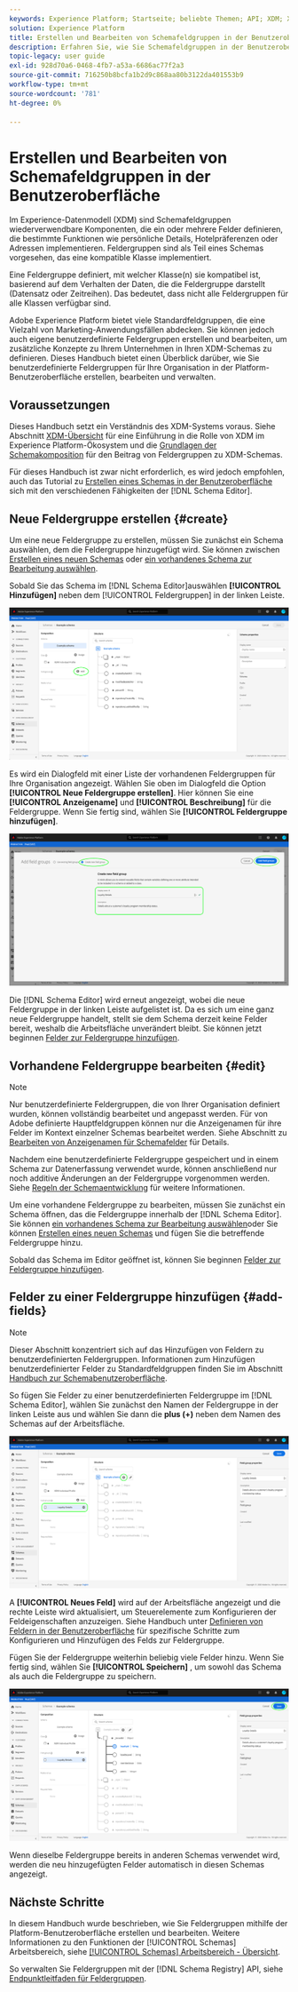 ```yaml
---
keywords: Experience Platform; Startseite; beliebte Themen; API; XDM; XDM; XDM-System; Experience-Datenmodell; Datenmodell; ui; Arbeitsbereich; Feldergruppe; Feldergruppen
solution: Experience Platform
title: Erstellen und Bearbeiten von Schemafeldgruppen in der Benutzeroberfläche
description: Erfahren Sie, wie Sie Schemafeldgruppen in der Benutzeroberfläche "Experience Platform"erstellen und bearbeiten.
topic-legacy: user guide
exl-id: 928d70a6-0468-4fb7-a53a-6686ac77f2a3
source-git-commit: 716250b8bcfa1b2d9c868aa80b3122da401553b9
workflow-type: tm+mt
source-wordcount: '781'
ht-degree: 0%

---
```


# Erstellen und Bearbeiten von Schemafeldgruppen in der Benutzeroberfläche

Im Experience-Datenmodell (XDM) sind Schemafeldgruppen wiederverwendbare Komponenten, die ein oder mehrere Felder definieren, die bestimmte Funktionen wie persönliche Details, Hotelpräferenzen oder Adressen implementieren. Feldergruppen sind als Teil eines Schemas vorgesehen, das eine kompatible Klasse implementiert.

Eine Feldergruppe definiert, mit welcher Klasse(n) sie kompatibel ist, basierend auf dem Verhalten der Daten, die die Feldergruppe darstellt (Datensatz oder Zeitreihen). Das bedeutet, dass nicht alle Feldergruppen für alle Klassen verfügbar sind.

Adobe Experience Platform bietet viele Standardfeldgruppen, die eine Vielzahl von Marketing-Anwendungsfällen abdecken. Sie können jedoch auch eigene benutzerdefinierte Feldergruppen erstellen und bearbeiten, um zusätzliche Konzepte zu Ihrem Unternehmen in Ihren XDM-Schemas zu definieren. Dieses Handbuch bietet einen Überblick darüber, wie Sie benutzerdefinierte Feldergruppen für Ihre Organisation in der Platform-Benutzeroberfläche erstellen, bearbeiten und verwalten.

## Voraussetzungen

Dieses Handbuch setzt ein Verständnis des XDM-Systems voraus. Siehe Abschnitt [XDM-Übersicht](../../home.md) für eine Einführung in die Rolle von XDM im Experience Platform-Ökosystem und die [Grundlagen der Schemakomposition](../../schema/composition.md) für den Beitrag von Feldergruppen zu XDM-Schemas.

Für dieses Handbuch ist zwar nicht erforderlich, es wird jedoch empfohlen, auch das Tutorial zu [Erstellen eines Schemas in der Benutzeroberfläche](../../tutorials/create-schema-ui.md) sich mit den verschiedenen Fähigkeiten der [!DNL Schema Editor].

## Neue Feldergruppe erstellen {#create}

Um eine neue Feldergruppe zu erstellen, müssen Sie zunächst ein Schema auswählen, dem die Feldergruppe hinzugefügt wird. Sie können zwischen [Erstellen eines neuen Schemas](./schemas.md#create) oder [ein vorhandenes Schema zur Bearbeitung auswählen](./schemas.md#edit).

Sobald Sie das Schema im [!DNL Schema Editor]auswählen **[!UICONTROL Hinzufügen]** neben dem [!UICONTROL Feldergruppen] in der linken Leiste.

![](../../images/ui/resources/field-groups/add-field-group.png)

Es wird ein Dialogfeld mit einer Liste der vorhandenen Feldergruppen für Ihre Organisation angezeigt. Wählen Sie oben im Dialogfeld die Option **[!UICONTROL Neue Feldergruppe erstellen]**. Hier können Sie eine **[!UICONTROL Anzeigename]** und **[!UICONTROL Beschreibung]** für die Feldergruppe. Wenn Sie fertig sind, wählen Sie **[!UICONTROL Feldergruppe hinzufügen]**.

![](../../images/ui/resources/field-groups/create-field-group.png)

Die [!DNL Schema Editor] wird erneut angezeigt, wobei die neue Feldergruppe in der linken Leiste aufgelistet ist. Da es sich um eine ganz neue Feldergruppe handelt, stellt sie dem Schema derzeit keine Felder bereit, weshalb die Arbeitsfläche unverändert bleibt. Sie können jetzt beginnen [Felder zur Feldergruppe hinzufügen](#add-fields).

## Vorhandene Feldergruppe bearbeiten {#edit}

>[!NOTE]
>
>Nur benutzerdefinierte Feldergruppen, die von Ihrer Organisation definiert wurden, können vollständig bearbeitet und angepasst werden. Für von Adobe definierte Hauptfeldgruppen können nur die Anzeigenamen für ihre Felder im Kontext einzelner Schemas bearbeitet werden. Siehe Abschnitt zu [Bearbeiten von Anzeigenamen für Schemafelder](./schemas.md#display-names) für Details.
>
>Nachdem eine benutzerdefinierte Feldergruppe gespeichert und in einem Schema zur Datenerfassung verwendet wurde, können anschließend nur noch additive Änderungen an der Feldergruppe vorgenommen werden. Siehe [Regeln der Schemaentwicklung](../../schema/composition.md#evolution) für weitere Informationen.

Um eine vorhandene Feldergruppe zu bearbeiten, müssen Sie zunächst ein Schema öffnen, das die Feldergruppe innerhalb der [!DNL Schema Editor]. Sie können [ein vorhandenes Schema zur Bearbeitung auswählen](./schemas.md#edit)oder Sie können [Erstellen eines neuen Schemas](./schemas.md#create) und fügen Sie die betreffende Feldergruppe hinzu.

Sobald das Schema im Editor geöffnet ist, können Sie beginnen [Felder zur Feldergruppe hinzufügen](#add-fields).

## Felder zu einer Feldergruppe hinzufügen {#add-fields}

>[!NOTE]
>
>Dieser Abschnitt konzentriert sich auf das Hinzufügen von Feldern zu benutzerdefinierten Feldergruppen. Informationen zum Hinzufügen benutzerdefinierter Felder zu Standardfeldgruppen finden Sie im Abschnitt [Handbuch zur Schemabenutzeroberfläche](./schemas.md#custom-fields-for-standard-groups).

So fügen Sie Felder zu einer benutzerdefinierten Feldergruppe im [!DNL Schema Editor], wählen Sie zunächst den Namen der Feldergruppe in der linken Leiste aus und wählen Sie dann die **plus (+)** neben dem Namen des Schemas auf der Arbeitsfläche.

![](../../images/ui/resources/field-groups/add-field.png)

A **[!UICONTROL Neues Feld]** wird auf der Arbeitsfläche angezeigt und die rechte Leiste wird aktualisiert, um Steuerelemente zum Konfigurieren der Feldeigenschaften anzuzeigen. Siehe Handbuch unter [Definieren von Feldern in der Benutzeroberfläche](../fields/overview.md#define) für spezifische Schritte zum Konfigurieren und Hinzufügen des Felds zur Feldergruppe.

Fügen Sie der Feldergruppe weiterhin beliebig viele Felder hinzu. Wenn Sie fertig sind, wählen Sie **[!UICONTROL Speichern]** , um sowohl das Schema als auch die Feldergruppe zu speichern.

![](../../images/ui/resources/field-groups/complete-field-group.png)

Wenn dieselbe Feldergruppe bereits in anderen Schemas verwendet wird, werden die neu hinzugefügten Felder automatisch in diesen Schemas angezeigt.

## Nächste Schritte

In diesem Handbuch wurde beschrieben, wie Sie Feldergruppen mithilfe der Platform-Benutzeroberfläche erstellen und bearbeiten. Weitere Informationen zu den Funktionen der [!UICONTROL Schemas] Arbeitsbereich, siehe [[!UICONTROL Schemas] Arbeitsbereich - Übersicht](../overview.md).

So verwalten Sie Feldergruppen mit der [!DNL Schema Registry] API, siehe [Endpunktleitfaden für Feldergruppen](../../api/field-groups.md).
